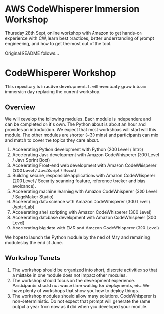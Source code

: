 # AWS CodeWhisperer Immersion Workshop

Thursday 28th Sept, online workshop with Amazon to get hands-on experience with CW, learn best practices, better understanding of prompt engineering, and how to get the most out of the tool.

Original README follows...

# CodeWhisperer Workshop

This repository is in active development. It will eventually grow into an immersion day replacing the current workshop. 

## Overview

We will develop the following modules. Each module is independent and can be completed on it's own. The Python about is about an hour and provides an introduction. We expect that most workshops will start will this module. The other modules are shorter (~30 mins) and participants can mix and match to cover the topics they care about.  

1. Accelerating Python development with Python (200 Level / Intro)
1. Accelerating Java development with Amazon CodeWhisperer (300 Level / Java Sprint Boot)
1. Accelerating Front-end web development with Amazon CodeWhisperer (300 Level / JavaScript / React)
1. Building secure, responsible applications with Amazon CodeWhisperer (200 Level / Security scanning feature, reference tracker and bias avoidance).
1. Accelerating machine learning with Amazon CodeWhisperer (300 Level / SageMaker Studio)
1. Accelerating data science with Amazon CodeWhisperer (300 Level / JypterLab)
1. Accelerating shell scripting with Amazon CodeWhisperer (300 Level)
1. Accelerating database development with Amazon CodeWhisperer (300 Level)
1. Accelerating big data with EMR and Amazon CodeWhisperer (300 Level)

We hope to launch the Python module by the ned of May and remaining modules by the end of June.

## Workshop Tenets

1. The workshop should be organized into short, discrete activities so that a mistake in one module does not impact other modules.
1. The workshop should focus on the development experience. Participants should not waste time waiting for deployments, etc. We have plenty of workshops that show you how to deploy things. 
1. The workshop modules should allow many solutions. CodeWhisperer is non-deterministic. Do not expect that prompt will generate the same output a year from now as it did when you developed your module. 